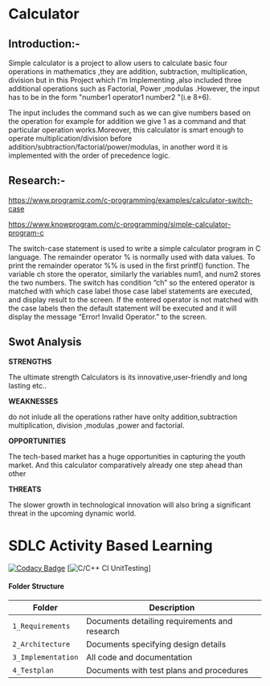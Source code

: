 # Calculator  

## Introduction:-   
Simple calculator is a project to allow users to calculate basic four operations in mathematics ,they are addition, subtraction, multiplication, division but in this Project
which I'm Implementing ,also included three additional operations such as Factorial, Power ,modulas .However, the input has to be in the form "number1 operator1 number2
"(i.e 8+6).    

The input includes the command such as we can give numbers based on the operation for example for addition we give 1 as a command and that particular operation works.Moreover, this calculator is smart enough to operate multiplication/division before addition/subtraction/factorial/power/modulas, in another word it is implemented with the
order of precedence logic.    

## Research:-  

https://www.programiz.com/c-programming/examples/calculator-switch-case  

https://www.knowprogram.com/c-programming/simple-calculator-program-c  

The switch-case statement is used to write a simple calculator program in C language. The remainder operator % is normally used with data values. To print the remainder
operator %% is used in the first printf() function. The variable ch store the operator, similarly the variables num1, and num2 stores the two
numbers. The switch has condition “ch” so the entered operator is matched with which case label those case label statements are executed, and display result to the screen. If the entered operator is not matched with the case labels then the default statement will be executed and it will display the message “Error! Invalid Operator.” to the screen.  

## Swot Analysis

 
**STRENGTHS**   
  
  
The ultimate strength Calculators is its innovative,user-friendly and long
lasting etc..    

**WEAKNESSES**  

do not inlude all the operations rather have onlty addition,subtraction
multiplication, division ,modulas ,power and factorial.    

**OPPORTUNITIES**    


The tech-based market has a huge opportunities in capturing the youth
market. And this calculator comparatively already one step ahead than
other    

**THREATS**  

The slower growth in technological innovation will also bring a significant
threat in the upcoming dynamic world.

# SDLC Activity Based Learning
  
[![Codacy Badge](https://app.codacy.com/project/badge/Grade/f48ac2338bf345efa81df5366247ee9c)](https://www.codacy.com/gh/8901086020/M1_ProjectType_Calculator/dashboard?utm_source=github.com&amp;utm_medium=referral&amp;utm_content=8901086020/M1_ProjectType_Calculator&amp;utm_campaign=Badge_Grade)
[![C/C++ CI UnitTesting](https://github.com/8901086020/M1_ProjectType_Calculator/actions/workflows/unit_testing.yml/badge.svg)]

#### Folder Structure
Folder             | Description
-------------------| -----------------------------------------
`1_Requirements`   | Documents detailing requirements and research
`2_Architecture`         | Documents specifying design details
`3_Implementation` | All code and documentation
`4_Testplan`      | Documents with test plans and procedures
